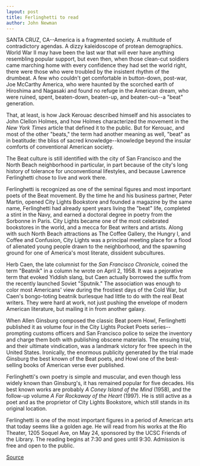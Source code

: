 ```yaml
---
layout: post
title: Ferlinghetti to read
author: John Newman
---
```


SANTA CRUZ, CA--America is a fragmented society. A multitude of contradictory agendas. A dizzy kaleidoscope of protean demographics. World War II may have been the last war that will ever have anything resembling popular support, but even then, when those clean-cut soldiers came marching home with every confidence they had set the world right, there were those who were troubled by the insistent rhythm of the drumbeat. A few who couldn't get comfortable in button-down, post-war, Joe McCarthy America, who were haunted by the scorched earth of Hiroshima and Nagasaki and found no refuge in the American dream, who were ruined, spent, beaten-down, beaten-up, and beaten-out--a "beat" generation.

That, at least, is how Jack Kerouac described himself and his associates to John Clellon Holmes, and how Holmes characterized the movement in the _New York Times_ article that defined it to the public. But for Kerouac, and most of the other "beats," the term had another meaning as well, "beat" as in beatitude: the bliss of sacred knowledge--knowledge beyond the insular comforts of conventional American society.

The Beat culture is still identified with the city of San Francisco and the North Beach neighborhood in particular, in part because of the city's long history of tolerance for unconventional lifestyles, and because Lawrence Ferlinghetti chose to live and work there.

Ferlinghetti is recognized as one of the seminal figures and most important poets of the Beat movement. By the time he and his business partner, Peter Martin, opened City Lights Bookstore and founded a magazine by the same name, Ferlinghetti had already spent years living the "beat" life, completed a stint in the Navy, and earned a doctoral degree in poetry from the Sorbonne in Paris. City Lights became one of the most celebrated bookstores in the world, and a mecca for Beat writers and artists. Along with such North Beach attractions as The Coffee Gallery, the Hungry I, and Coffee and Confusion, City Lights was a principal meeting place for a flood of alienated young people drawn to the neighborhood, and the spawning ground for one of America's most literate, dissident subcultures.

Herb Caen, the late columnist for the _San Francisco Chronicle,_ coined the term "Beatnik" in a column he wrote on April 2, 1958. It was a pejorative term that evoked Yiddish slang, but Caen actually borrowed the suffix from the recently launched Soviet "Sputnik." The association was enough to color most Americans' view during the frostiest days of the Cold War, but Caen's bongo-toting beatnik burlesque had little to do with the real Beat writers. They were hard at work, not just pushing the envelope of modern American literature, but mailing it in from another galaxy.

When Allen Ginsburg composed the classic Beat poem Howl, Ferlinghetti published it as volume four in the City Lights Pocket Poets series--prompting customs officers and San Francisco police to seize the inventory and charge them both with publishing obscene materials. The ensuing trial, and their ultimate vindication, was a landmark victory for free speech in the United States. Ironically, the enormous publicity generated by the trial made Ginsburg the best known of the Beat poets, and Howl one of the best-selling books of American verse ever published.

Ferlinghetti's own poetry is simple and muscular, and even though less widely known than Ginsburg's, it has remained popular for five decades. His best known works are probably _A Coney Island of the Mind_ (1958), and the follow-up volume _A Far Rockaway of the Heart_ (1997). He is still active as a poet and as the proprietor of City Lights Bookstore, which still stands in its original location.

Ferlinghetti is one of the most important figures in a period of American arts that today seems like a golden age. He will read from his works at the Rio Theater, 1205 Soquel Ave, on May 24, sponsored by the UCSC Friends of the Library. The reading begins at 7:30 and goes until 9:30. Admission is free and open to the public.

[Source](http://www1.ucsc.edu/news_events/press_releases/01-02/ferlinghetti.html "Permalink to UCSC Press Release: Ferlinghetti to read")
